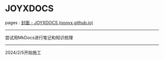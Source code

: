 # JOYXDOCS

pages : [封面 - JOYXDOCS (oooyx.github.io)](https://oooyx.github.io/JOYXDOCS/)

---

尝试用MkDocs进行笔记和知识梳理

---

2024/2/5开始施工

